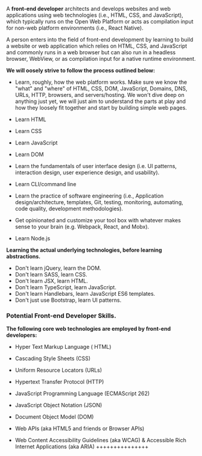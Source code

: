 A **front-end developer** architects and develops websites and web applications using web technologies (i.e., HTML, CSS, and JavaScript), which typically runs on the Open Web Platform or acts as compilation input for non-web platform environments (i.e., React Native).

A person enters into the field of front-end development by learning to build a website or web application which relies on HTML, CSS, and JavaScript and commonly runs in a web browser but can also run in a headless browser, WebView, or as compilation input for a native runtime environment. 

**We will oosely strive to follow the process outlined below:**

- Learn, roughly, how the web platform works. Make sure we know the "what" and "where" of HTML, CSS, DOM, JavaScript, Domains, DNS, URLs, HTTP, browsers, and servers/hosting. We won't dive deep on anything just yet, we will just aim to understand the parts at play and how they loosely fit together and start by building simple web pages.

- Learn HTML

- Learn CSS

- Learn JavaScript

- Learn DOM

- Learn the fundamentals of user interface design (i.e. UI patterns, interaction design, user experience design, and usability).

- Learn CLI/command line

- Learn the practice of software engineering (i.e., Application design/architecture, templates, Git, testing, monitoring, automating, code quality, development methodologies).

- Get opinionated and customize your tool box with whatever makes sense to your brain (e.g. Webpack, React, and Mobx).

- Learn Node.js 



**Learning the actual underlying technologies, before learning abstractions.**

- Don't learn jQuery, learn the DOM.
- Don't learn SASS, learn CSS. 
- Don't learn JSX, learn HTML. 
- Don't learn TypeScript, learn JavaScript.
- Don't learn Handlebars, learn JavaScript ES6 templates.
- Don't just use Bootstrap, learn UI patterns. 


### **Potential Front-end Developer Skills.**

**The following core web technologies are employed by front-end developers:**

- Hyper Text Markup Language ( HTML)

- Cascading Style Sheets (CSS)

- Uniform Resource Locators (URLs)

- Hypertext Transfer Protocol (HTTP)

- JavaScript Programming Language (ECMAScript 262)

- JavaScript Object Notation (JSON)

- Document Object Model (DOM)

- Web APIs (aka HTML5 and friends or Browser APIs)

- Web Content Accessibility Guidelines (aka WCAG) & Accessible Rich Internet Applications (aka ARIA) 
+++++++++++++++